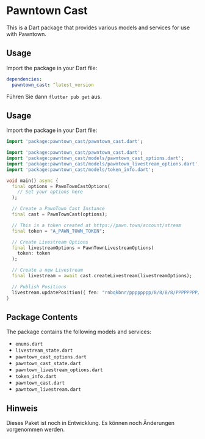 # Pawntown Cast

This is a Dart package that provides various models and services for use with Pawntown.

## Usage

Import the package in your Dart file:

```yaml
dependencies:
  pawntown_cast: ^latest_version
```

Führen Sie dann `flutter pub get` aus.

## Usage

Import the package in your Dart file:

```dart
import 'package:pawntown_cast/pawntown_cast.dart';
```

```dart
import 'package:pawntown_cast/pawntown_cast.dart';
import 'package:pawntown_cast/models/pawntown_cast_options.dart';
import 'package:pawntown_cast/models/pawntown_livestream_options.dart';
import 'package:pawntown_cast/models/token_info.dart';

void main() async {
  final options = PawnTownCastOptions(
    // Set your options here
  );

  // Create a PawnTown Cast Instance
  final cast = PawnTownCast(options);

  // This is a token created at https://pawn.town/account/stream
  final token = "A_PAWN_TOWN_TOKEN";

  // Create Livestream Options
  final livestreamOptions = PawnTownLivestreamOptions(
    token: token
  );

  // Create a new Livestream
  final livestream = await cast.createLivestream(livestreamOptions);

  // Publish Positions
  livestream.updatePosition({ fen: "rnbqkbnr/pppppppp/8/8/8/8/PPPPPPPP/RNBQKBNR w KQkq - 0 1" })
}
```

## Package Contents

The package contains the following models and services:

- `enums.dart`
- `livestream_state.dart`
- `pawntown_cast_options.dart`
- `pawntown_cast_state.dart`
- `pawntown_livestream_options.dart`
- `token_info.dart`
- `pawntown_cast.dart`
- `pawntown_livestream.dart`

## Hinweis

Dieses Paket ist noch in Entwicklung. Es können noch Änderungen vorgenommen werden.